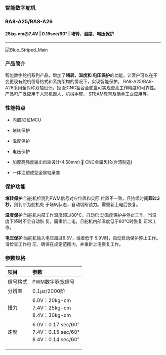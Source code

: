 ### 智能数字舵机

### RA8-A25/RA8-A26

#### 25kg-cm&#64;7.4V | 0.15sec/60&deg; | 堵转、温度、电压保护

------

![Blue_Striped_Main](https://fashionrobo.com/wp-content/uploads/amazon/amazonpic/%E6%96%9C%E8%A7%86%E5%9B%BE45-Dregree-1.png "Blue_Striped_Main")

### 产品简介

智能数字舵机系列产品，增加了**堵转、温度和 电压保护**的功能。让客户可以在不变更现有舵机信号格式和系统架构的情况下，实现智能保护。
RA8-A25/RA8-A26采用全对称双轴设计。搭 配CNC铝合金舵盘可实现更高工作精度和可靠性。
产品可广泛应用于人形机器人、机械手臂、 STEAM教育及简单工业应用等。



### 性能特点

- 内置32位MCU

- 堵转保护

- 温度保护

- 电压保护

- 加厚高强度输出齿轮设计(4.58mm)  CNC金属齿轮(台湾制造)

- 一体注塑成型金属轴承套

  

### 保护功能

**堵转保护**:当舵机检测到PWM信号对应位置和实际 位置不一致，且持续时间**超过3秒**，则判断为舵机处 于堵转状态，自动切断锁力。需重新上电后恢复。

**温度保护**:当舵机内部工作温度超过80°C，自动启 动温度保护并停止工作。当温度下降时不会自动恢 复。需重新上电，且舵机内部温度低于80°C时恢复 正常工作。

**电压保护**:当舵机输入电压超过8.5V，或者低于 5.9V时，自动启动保护停止工作。请检查工作电 压，确保在规定范围内，并重新上电恢复工作。

### 参数规格

| 项目     | 参数                                                         |
| :------- | :----------------------------------------------------------- |
| 信号格式 | PWM数字脉宽信号                                              |
| 分辨率   | 0.1µs/2000阶                                                 |
| 扭力     | 6.0V：20kg-cm <br>7.4V：25kg-cm<br> 8.4V：30kg-cm            |
| 速度     | 6.0V：0.17 sec/60&deg; <br> 7.4V：0.15 sec/60&deg; <br> 8.4V：0.14 sec/60&deg; |
|          |                                                              |
|          |                                                              |
|          |                                                              |

